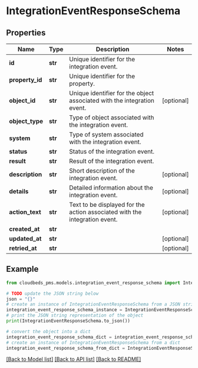 # IntegrationEventResponseSchema


## Properties

Name | Type | Description | Notes
------------ | ------------- | ------------- | -------------
**id** | **str** | Unique identifier for the integration event. | 
**property_id** | **str** | Unique identifier for the property. | 
**object_id** | **str** | Unique identifier for the object associated with the integration event. | [optional] 
**object_type** | **str** | Type of object associated with the integration event. | 
**system** | **str** | Type of system associated with the integration event. | 
**status** | **str** | Status of the integration event. | 
**result** | **str** | Result of the integration event. | 
**description** | **str** | Short description of the integration event. | [optional] 
**details** | **str** | Detailed information about the integration event. | [optional] 
**action_text** | **str** | Text to be displayed for the action associated with the integration event. | [optional] 
**created_at** | **str** |  | 
**updated_at** | **str** |  | [optional] 
**retried_at** | **str** |  | [optional] 

## Example

```python
from cloudbeds_pms.models.integration_event_response_schema import IntegrationEventResponseSchema

# TODO update the JSON string below
json = "{}"
# create an instance of IntegrationEventResponseSchema from a JSON string
integration_event_response_schema_instance = IntegrationEventResponseSchema.from_json(json)
# print the JSON string representation of the object
print(IntegrationEventResponseSchema.to_json())

# convert the object into a dict
integration_event_response_schema_dict = integration_event_response_schema_instance.to_dict()
# create an instance of IntegrationEventResponseSchema from a dict
integration_event_response_schema_from_dict = IntegrationEventResponseSchema.from_dict(integration_event_response_schema_dict)
```
[[Back to Model list]](../README.md#documentation-for-models) [[Back to API list]](../README.md#documentation-for-api-endpoints) [[Back to README]](../README.md)


